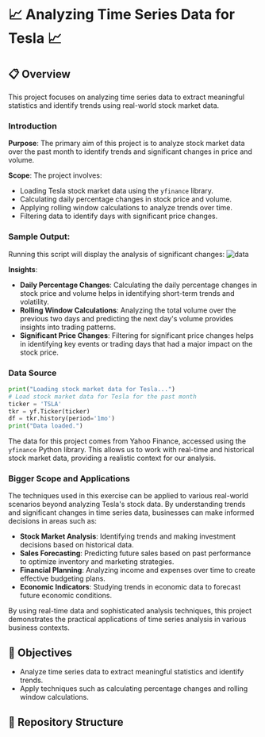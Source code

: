 # 📈 Analyzing Time Series Data for Tesla 📈

## 📋 Overview

This project focuses on analyzing time series data to extract meaningful statistics and identify trends using real-world stock market data.

### Introduction

**Purpose**: The primary aim of this project is to analyze stock market data over the past month to identify trends and significant changes in price and volume.

**Scope**: The project involves:
- Loading Tesla stock market data using the `yfinance` library.
- Calculating daily percentage changes in stock price and volume.
- Applying rolling window calculations to analyze trends over time.
- Filtering data to identify days with significant price changes.

### Sample Output:
Running this script will display the analysis of significant changes:
![data](https://github.com/user-attachments/assets/f5e7f20b-f559-48f9-9d53-be47afefa761)

**Insights**:
- **Daily Percentage Changes**: Calculating the daily percentage changes in stock price and volume helps in identifying short-term trends and volatility.
- **Rolling Window Calculations**: Analyzing the total volume over the previous two days and predicting the next day's volume provides insights into trading patterns.
- **Significant Price Changes**: Filtering for significant price changes helps in identifying key events or trading days that had a major impact on the stock price.

### Data Source
```python
print("Loading stock market data for Tesla...")
# Load stock market data for Tesla for the past month
ticker = 'TSLA'
tkr = yf.Ticker(ticker)
df = tkr.history(period='1mo')
print("Data loaded.")
```
The data for this project comes from Yahoo Finance, accessed using the `yfinance` Python library. This allows us to work with real-time and historical stock market data, providing a realistic context for our analysis.

### Bigger Scope and Applications

The techniques used in this exercise can be applied to various real-world scenarios beyond analyzing Tesla's stock data. By understanding trends and significant changes in time series data, businesses can make informed decisions in areas such as:

- **Stock Market Analysis**: Identifying trends and making investment decisions based on historical data.
- **Sales Forecasting**: Predicting future sales based on past performance to optimize inventory and marketing strategies.
- **Financial Planning**: Analyzing income and expenses over time to create effective budgeting plans.
- **Economic Indicators**: Studying trends in economic data to forecast future economic conditions.

By using real-time data and sophisticated analysis techniques, this project demonstrates the practical applications of time series analysis in various business contexts.

## 🎯 Objectives

- Analyze time series data to extract meaningful statistics and identify trends.
- Apply techniques such as calculating percentage changes and rolling window calculations.

## 📝 Repository Structure

